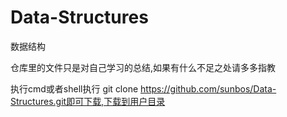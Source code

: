 # Data-Structures

数据结构

仓库里的文件只是对自己学习的总结,如果有什么不足之处请多多指教

执行cmd或者shell执行 git clone https://github.com/sunbos/Data-Structures.git即可下载,下载到用户目录
